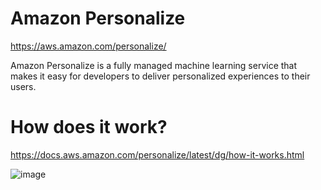 # Amazon Personalize 
https://aws.amazon.com/personalize/

Amazon Personalize is a fully managed machine learning service that makes it easy for developers to deliver personalized experiences to their users. 

# How does it work?
https://docs.aws.amazon.com/personalize/latest/dg/how-it-works.html


![image](https://user-images.githubusercontent.com/78311891/175526112-0eaf6a07-e62f-4425-9c50-881da8ea77e8.png)



